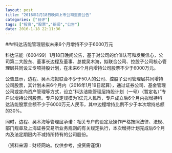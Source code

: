 ```yaml
---
layout: post
title: "2016年1月18日晚间上市公司重要公告"
categories: ["日评"]
tags: ["投资","股票","新闻","公告"]
date: 2016-1-18 22:11:36
---
```

###科达洁能管理层拟未来6个月增持不少于6000万元

科达洁能（600499）1月18日晚间公告，基于对公司的价值认可和发展信心，公司第二大股东、董事长边程及董事、总裁吴木海，拟联合公司、控股子公司核心管理层共同设立专项持股计划，在未来6个月内增持公司股票不少于6000万元。

公告显示，边程、吴木海拟联合不少于50人的公司、控股子公司管理层共同增持公司股票，其计划未来6个月内（2016年1月19日起算），通过证券公司、基金管理公司或定向资产管理等方式，设立“科达洁能管理层持股计划（一号）（暂定名）”专户以增持公司股票。专户设定规模为1亿元人民币，专户成立后6个月内拟增持科达洁能股票金额不少于6000万元人民币，其中边程增持比例不少于本次增持总额的30%。

同时，边程、吴木海等管理层承诺：相关专户的设定及操作严格按照法律、法规、部门规章及上海证券交易所业务规则的有关规定执行，本次增持计划完成后6个月内及法定期限内不减持所持有的公司股份。

（资料来源：财经网站。仅供参考，投资需谨慎）

